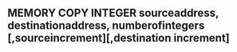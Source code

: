 ## MEMORY COPY INTEGER sourceaddress, destinationaddress, numberofintegers [,sourceincrement][,destination increment]

